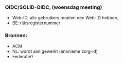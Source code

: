 ### OIDC/SOLID-OIDC, (woensdag meeting)
 * Web-ID, alle gebruikers moeten een Web-ID hebben,
 * BE: rijksregisternummer
### Bronnen:
 * ACM
 * NL: wordt aan gewerkt (anonieme zorg-id)
 * Federatie?
